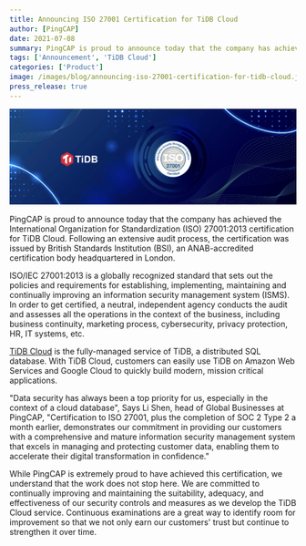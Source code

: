 ```yaml
---
title: Announcing ISO 27001 Certification for TiDB Cloud
author: [PingCAP]
date: 2021-07-08
summary: PingCAP is proud to announce today that the company has achieved the International Organization for Standardization (ISO) 27001:2013 certification for TiDB Cloud.
tags: ['Announcement', 'TiDB Cloud']
categories: ['Product']
image: /images/blog/announcing-iso-27001-certification-for-tidb-cloud.jpg
press_release: true
---
```


![Announcing ISO 27001 Certification for TiDB Cloud](media/announcing-iso-27001-certification-for-tidb-cloud.jpg)

PingCAP is proud to announce today that the company has achieved the International Organization for Standardization (ISO) 27001:2013 certification for TiDB Cloud. Following an extensive audit process, the certification was issued by British Standards Institution (BSI), an ANAB-accredited certification body headquartered in London. 

ISO/IEC 27001:2013 is a globally recognized standard that sets out the policies and requirements for establishing, implementing, maintaining and continually improving an information security management system (ISMS). In order to get certified, a neutral, independent agency conducts the audit and assesses all the operations in the context of the business, including business continuity, marketing process, cybersecurity, privacy protection, HR, IT systems, etc.

[TiDB Cloud](https://pingcap.com/products/tidbcloud/) is the fully-managed service of TiDB, a distributed SQL database. With TiDB Cloud, customers can easily use TiDB on Amazon Web Services and Google Cloud to quickly build modern, mission critical applications. 

"Data security has always been a top priority for us, especially in the context of a cloud database",  Says Li Shen, head of Global Businesses at PingCAP, "Certification to ISO 27001, plus the completion of SOC 2 Type 2 a month earlier, demonstrates our commitment in providing our customers with a comprehensive and mature information security management system that excels in managing and protecting customer data, enabling them to accelerate their digital transformation in confidence."

While PingCAP is extremely proud to have achieved this certification, we understand that the work does not stop here. We are committed to continually improving and maintaining the suitability, adequacy, and effectiveness of our security controls and measures as we develop the TiDB Cloud service. Continuous examinations are a great way to identify room for improvement so that we not only earn our customers' trust but continue to strengthen it over time.